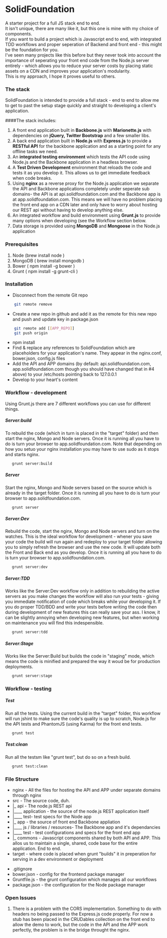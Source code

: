 SolidFoundation
===============

A starter project for a full JS stack end to end.<br/>
It isn't unique, there are many like it, but this one is mine with my choice of components.<br/>
If you want to build a project which is Javascript end to end, with integrated TDD workflows and proper seperation of Backend and front end - this might be the foundation for you.<br/>
I've seen many projects like this before but they never took into account the importance of seperating your front end code from the Node.js server entirely - which allows you to reduce your server costs by placing static assets on a CDN and improves your application's modularity.<br/>
This is my approach, I hope it proves useful to others.

### The stack
SolidFoundation is intended to provide a full stack - end to end to allow me to get to past the setup stage quickly and straight to developing a client's application.

####The stack includes:
1. A front end application built in **Backbone.js** with **Marionette.js** with dependencies on **jQuery, Twitter Bootstrap** and a few smaller libs.
2. A back end application built in **Node.js** with **Express.js** to provide a **RESTful API** for the backbone application and as a starting point for any offline tasks we need.
3. An **integrated testing environment** which tests the API code using Node.js and the Backbone application in a headless browser.
4. A **Test Driven Development** environment that reloads the code and tests it as you develop it. This allows us to get immediate feedback when code breaks.
5. Using **nginx** as a reverse proxy for the Node.js application we separate the API and Backbone applications completely under seperate sub domains- the API is at api.solidfoundation.com and the Backbone app is at app.solidfoundation.com. This means we will have no problem placing the front end app on a CDN later and only have to worry about hosting our REST api without having to develop anything else.
6. An integrated workflow and build environment using **Grunt.js** to provide many options when developing (see the Workflow section below.
7. Data storage is provided using **MongoDB** and **Mongoose** in the Node.js application

### Prerequisites
1. Node (brew install node )
2. MongoDB ( brew install mongodb )
3. Bower ( npm install -g bower )
4. Grunt ( npm install -g grunt-cli )

### Installation

* Disconnect from the remote Git repo
```bash
    git remote remove
```
* Create a new repo in github and add it as the remote for this new repo and push and update key in package.json
```bash
    git remote add [[APP_REPO]]
    git push origin
```
* npm install
* Find & replace any references to SolidFoundation which are placeholders for your application's name. They appear in the nginx.conf, bower.json, config.js files
* Add the API and APP domains (by default: api.solidfoundation.com, app.solidfoundation.com though you should have changed that in #4 above) to your /etc/hosts pointing back to 127.0.0.1
* Develop to your heart's content

### Workflow - development

Using Grunt.js there are 7 different workflows you can use for different things.

##### Server:build
To rebuild the code (which in turn is placed in the "target" folder) and then start the nginx, Mongo and Node servers.
Once it is running all you have to do is turn your browser to app.solidfoundation.com.
Note that depending on how you setuo your nginx installation you may have to use sudo as it stops and starts nginx.
```bash
   grunt server:build
```

##### Server
Start the nginx, Mongo and Node servers based on the source which is already in the target folder.
Once it is running all you have to do is turn your browser to app.solidfoundation.com.
```bash
   grunt server
```

##### Server:Dev
Rebuild the code, start the nginx, Mongo and Node servers and turn on the watches.
This is the ideal workflow for development - whener you save your code the build will run again and redeploy to your target folder allowing you to simply refresh the browser and use the new code.
It will update both the Front and Back end as you develop.
Once it is running all you have to do is turn your browser to app.solidfoundation.com.
```bash
   grunt server:dev
```

##### Server:TDD
Works like the Server:Dev workflow only in addition to rebuilding the active servers as you make changes the workflow will also run your tests - giving you immediate notification of code which breaks while your developing it.
If you do proper TDD/BDD and write your tests before writing the code then during development of new features this can really save your ass.
I know, it can be slightly annoying when developing new features, but when working on maintenance you will find this indespensible.
```bash
   grunt server:tdd
```

##### Server:Stage
Works like the Server:Build but builds the code in "staging" mode, which means the code is minified and prepared the way it woud be for production deployments.
```bash
   grunt server:stage
```

### Workflow - testing

##### Test
Run all the tests.
Using the current build in the "target" folder, this workflow will run jshint to make sure the code's quality is up to scratch, Node.js for the API tests and PhantomJS (using Karma) for the front end tests.
```bash
   grunt test
```

##### Test:clean
Run all the testsm like "grunt test", but do so on a fresh build.
```bash
   grunt test:clean
```

### File Structure

+ nginx - All the files for hosting the API and APP under separate domains through nginx
+ src - The source code, duh.
+  |_ api - The node.js REST api
+  |____ application - the source of the node.js REST application itself
+  |____ test- test specs for the Node app
+  |_ app - the source of front end Backbone appliation
+  |____ js / libraries / resources- The Backbone app and it's dependancies
+  |____ test - test configurations and specs for the front end app
+  |_ commons - Javascript components shared by both API and APP. This allos us to maintain a single, shared, code base for the entire application. End to end.
+ target - where code is placed when grunt "builds" it in preperation for serving in a dev environment or deployment
- .gitignore
- bower.json - config for the frontend package manager
- Gruntfile.js - the grunt configuration which manages all our workflows
- package.json - the configuration for the Node package manager


### Open Issues
1. There is a problem with the CORS implementation. Something to do with headers no being passed to the Express.js code properly.
For now a stub has been placed in the CRUDables collection on the front end to allow the demo to work, but the code in the API and the APP work perfectly, the problem is in the bridge throught the nginx.
